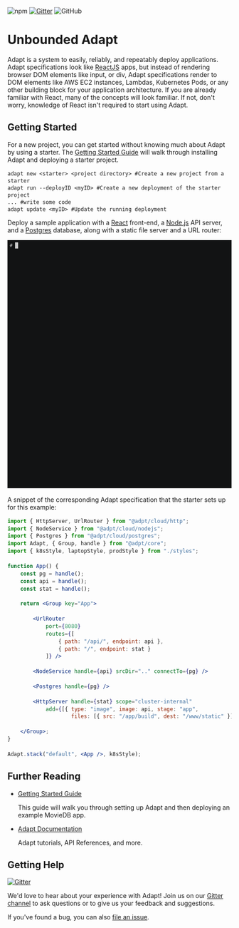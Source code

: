 ![npm](https://img.shields.io/npm/v/@adpt/cli?color=blue)
[![Gitter](https://badges.gitter.im/UnboundedSystems/Adapt.svg)](https://gitter.im/UnboundedSystems/Adapt)
![GitHub](https://img.shields.io/github/license/unboundedsystems/adapt)

# Unbounded Adapt

Adapt is a system to easily, reliably, and repeatably deploy applications.  Adapt specifications look like [ReactJS](https://reactjs.org) apps, but instead of rendering browser DOM elements like input, or div, Adapt specifications render to DOM elements like AWS EC2 instances, Lambdas, Kubernetes Pods, or any other building block for your application architecture.  If you are already familiar with React, many of the concepts will look familiar. If not, don't worry, knowledge of React isn't required to start using Adapt.

## Getting Started
For a new project, you can get started without knowing much about Adapt by using a starter.  The [Getting Started Guide](https://adapt.unbounded.systems/docs/getting_started) will walk through installing Adapt and deploying a starter project.
```shell
adapt new <starter> <project directory> #Create a new project from a starter
adapt run --deployID <myID> #Create a new deployment of the starter project
... #write some code
adapt update <myID> #Update the running deployment
```

Deploy a sample application with a [React](https://reactjs.org) front-end, a [Node.js](https://nodejs.org) API server, and a [Postgres](https://postgresql.org) database, along with a static file server and a URL router:

![Adapt in action](./docs/assets/getting_started/adapt-demo-scaled.gif)

A snippet of the corresponding Adapt specification that the starter sets up for this example:
```jsx
import { HttpServer, UrlRouter } from "@adpt/cloud/http";
import { NodeService } from "@adpt/cloud/nodejs";
import { Postgres } from "@adpt/cloud/postgres";
import Adapt, { Group, handle } from "@adpt/core";
import { k8sStyle, laptopStyle, prodStyle } from "./styles";

function App() {
    const pg = handle();
    const api = handle();
    const stat = handle();

    return <Group key="App">

        <UrlRouter
            port={8080}
            routes={[
                { path: "/api/", endpoint: api },
                { path: "/", endpoint: stat }
            ]} />

        <NodeService handle={api} srcDir=".." connectTo={pg} />

        <Postgres handle={pg} />

        <HttpServer handle={stat} scope="cluster-internal"
            add={[{ type: "image", image: api, stage: "app",
                    files: [{ src: "/app/build", dest: "/www/static" }]}]} />

    </Group>;
}

Adapt.stack("default", <App />, k8sStyle);
```

## Further Reading
* [Getting Started Guide](https://adapt.unbounded.systems/docs/getting_started)

    This guide will walk you through setting up Adapt and then deploying an example MovieDB app.

* [Adapt Documentation](https://adapt.unbounded.systems)

    Adapt tutorials, API References, and more.

## Getting Help
[![Gitter](https://badges.gitter.im/UnboundedSystems/Adapt.svg)](https://gitter.im/UnboundedSystems/Adapt)

We'd love to hear about your experience with Adapt!
Join us on our [Gitter channel](https://gitter.im/UnboundedSystems/Adapt) to ask questions or to give us your feedback and suggestions.

If you've found a bug, you can also [file an issue](https://gitlab.com/unboundedsystems/adapt/issues).
